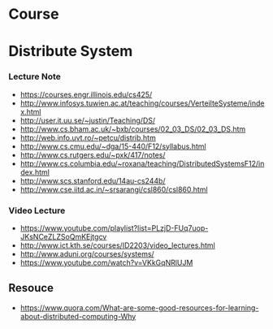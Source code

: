 Course
======

Distribute System
==================

### Lecture Note

+ https://courses.engr.illinois.edu/cs425/
+ http://www.infosys.tuwien.ac.at/teaching/courses/VerteilteSysteme/index.html
+ http://user.it.uu.se/~justin/Teaching/DS/
+ http://www.cs.bham.ac.uk/~bxb/courses/02_03_DS/02_03_DS.htm
+ http://web.info.uvt.ro/~petcu/distrib.htm
+ http://www.cs.cmu.edu/~dga/15-440/F12/syllabus.html
+ http://www.cs.rutgers.edu/~pxk/417/notes/
+ http://www.cs.columbia.edu/~roxana/teaching/DistributedSystemsF12/index.html
+ http://www.scs.stanford.edu/14au-cs244b/
+ http://www.cse.iitd.ac.in/~srsarangi/csl860/csl860.html

### Video Lecture

+ https://www.youtube.com/playlist?list=PLzjD-FUq7uop-JKsNCeZLZSoQmKEjtgcv
+ http://www.ict.kth.se/courses/ID2203/video_lectures.html
+ http://www.aduni.org/courses/systems/
+ https://www.youtube.com/watch?v=VKkGqNRlUJM

## Resouce

+ https://www.quora.com/What-are-some-good-resources-for-learning-about-distributed-computing-Why
